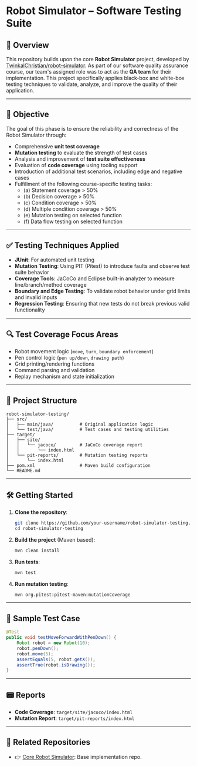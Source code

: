# Robot Simulator – Software Testing Suite

## 📘 Overview

This repository builds upon the core **Robot Simulator** project, developed by [TwinkalChristian/robot-simulator](https://github.com/TwinkalChristian/robot-simulator). As part of our software quality assurance course, our team's assigned role was to act as the **QA team** for their implementation. This project specifically applies black-box and white-box testing techniques to validate, analyze, and improve the quality of their application.

---

## 🧠 Objective

The goal of this phase is to ensure the reliability and correctness of the Robot Simulator through:

- Comprehensive **unit test coverage**
- **Mutation testing** to evaluate the strength of test cases
- Analysis and improvement of **test suite effectiveness**
- Evaluation of **code coverage** using tooling support
- Introduction of additional test scenarios, including edge and negative cases
- Fulfillment of the following course-specific testing tasks:
  - (a) Statement coverage > 50%
  - (b) Decision coverage > 50%
  - (c) Condition coverage > 50%
  - (d) Multiple condition coverage > 50%
  - (e) Mutation testing on selected function
  - (f) Data flow testing on selected function

---

## ✅ Testing Techniques Applied

- **JUnit**: For automated unit testing  
- **Mutation Testing**: Using PIT (Pitest) to introduce faults and observe test suite behavior  
- **Coverage Tools**: JaCoCo and Eclipse built-in analyzer to measure line/branch/method coverage  
- **Boundary and Edge Testing**: To validate robot behavior under grid limits and invalid inputs  
- **Regression Testing**: Ensuring that new tests do not break previous valid functionality

---

## 🔍 Test Coverage Focus Areas

- Robot movement logic (`move`, `turn`, `boundary enforcement`)
- Pen control logic (`pen up/down`, `drawing path`)
- Grid printing/rendering functions
- Command parsing and validation
- Replay mechanism and state initialization

---

## 📂 Project Structure

```text
robot-simulator-testing/
├── src/
│   ├── main/java/          # Original application logic
│   └── test/java/          # Test cases and testing utilities
├── target/
│   ├── site/
│   │   └── jacoco/         # JaCoCo coverage report
│   │       └── index.html
│   └── pit-reports/        # Mutation testing reports
│       └── index.html
├── pom.xml                 # Maven build configuration
└── README.md
```

---

## 🛠️ Getting Started

1. **Clone the repository**:

    ```bash
    git clone https://github.com/your-username/robot-simulator-testing.git
    cd robot-simulator-testing
    ```

2. **Build the project** (Maven based):

    ```bash
    mvn clean install
    ```

3. **Run tests**:

    ```bash
    mvn test
    ```

4. **Run mutation testing**:

    ```bash
    mvn org.pitest:pitest-maven:mutationCoverage
    ```

---

## 🧪 Sample Test Case

```java
@Test
public void testMoveForwardWithPenDown() {
    Robot robot = new Robot(10);
    robot.penDown();
    robot.move(5);
    assertEquals(5, robot.getX());
    assertTrue(robot.isDrawing());
}
```

---

## 📟 Reports

- **Code Coverage**: `target/site/jacoco/index.html`
- **Mutation Report**: `target/pit-reports/index.html`

---

## 🔗 Related Repositories

- 👉 [Core Robot Simulator](https://github.com/TwinkalChristian/robot-simulator): Base implementation repo.